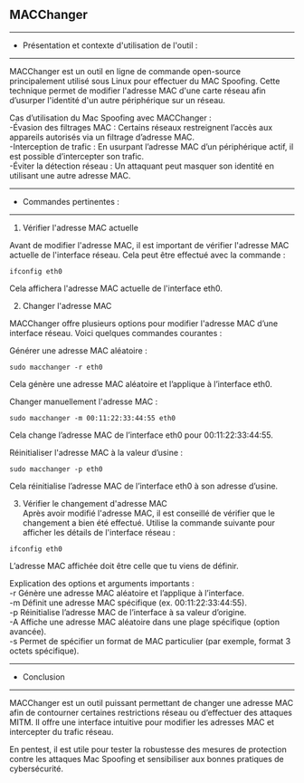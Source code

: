 ## **MACChanger**  
* * *  
- Présentation et contexte d'utilisation de l'outil :

* * *  
MACChanger est un outil en ligne de commande open-source principalement utilisé sous Linux pour effectuer du MAC Spoofing. Cette technique permet de modifier l'adresse MAC d'une carte réseau afin d’usurper l'identité d'un autre périphérique sur un réseau.

Cas d’utilisation du Mac Spoofing avec MACChanger :  
-Évasion des filtrages MAC : Certains réseaux restreignent l’accès aux appareils autorisés via un filtrage d’adresse MAC.  
-Interception de trafic : En usurpant l’adresse MAC d’un périphérique actif, il est possible d’intercepter son trafic.  
-Éviter la détection réseau : Un attaquant peut masquer son identité en utilisant une autre adresse MAC.  
* * *  
- Commandes pertinentes :  
* * *  
1. Vérifier l'adresse MAC actuelle

Avant de modifier l'adresse MAC, il est important de vérifier l'adresse MAC actuelle de l'interface réseau. Cela peut être effectué avec la commande :

```shell  
ifconfig eth0  
```  
Cela affichera l'adresse MAC actuelle de l'interface eth0.

2. Changer l'adresse MAC

MACChanger offre plusieurs options pour modifier l'adresse MAC d’une interface réseau. Voici quelques commandes courantes :

Générer une adresse MAC aléatoire :  
```shell  
sudo macchanger -r eth0  
```  
Cela génère une adresse MAC aléatoire et l’applique à l’interface eth0.

Changer manuellement l'adresse MAC :

```shell  
sudo macchanger -m 00:11:22:33:44:55 eth0  
```  
Cela change l’adresse MAC de l’interface eth0 pour 00:11:22:33:44:55.

Réinitialiser l'adresse MAC à la valeur d’usine :  
```shell  
sudo macchanger -p eth0  
```

Cela réinitialise l’adresse MAC de l’interface eth0 à son adresse d’usine.

3. Vérifier le changement d'adresse MAC  
Après avoir modifié l'adresse MAC, il est conseillé de vérifier que le changement a bien été effectué. Utilise la commande suivante pour afficher les détails de l'interface réseau :

```shell  
ifconfig eth0  
```  
L’adresse MAC affichée doit être celle que tu viens de définir.

Explication des options et arguments importants :  
-r Génère une adresse MAC aléatoire et l’applique à l’interface.  
-m Définit une adresse MAC spécifique (ex. 00:11:22:33:44:55).  
-p Réinitialise l’adresse MAC de l’interface à sa valeur d’origine.  
-A Affiche une adresse MAC aléatoire dans une plage spécifique (option avancée).  
-s Permet de spécifier un format de MAC particulier (par exemple, format 3 octets spécifique).  
* * *  
- Conclusion  
* * *  
MACChanger est un outil puissant permettant de changer une adresse MAC afin de contourner certaines restrictions réseau ou d’effectuer des attaques MITM. Il offre une interface intuitive pour modifier les adresses MAC et intercepter du trafic réseau.

En pentest, il est utile pour tester la robustesse des mesures de protection contre les attaques Mac Spoofing et sensibiliser aux bonnes pratiques de cybersécurité.
